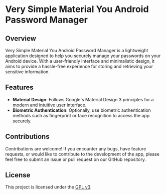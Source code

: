 # Very Simple Material You Android Password Manager

## Overview
Very Simple Material You Android Password Manager is a lightweight application designed to help you securely manage your passwords on your Android device. With a user-friendly interface and minimalistic design, it aims to provide a hassle-free experience for storing and retrieving your sensitive information.

## Features
- **Material Design**: Follows Google's Material Design 3 principles for a modern and intuitive user interface.
- **Biometric Authentication**: Optionally, use biometric authentication methods such as fingerprint or face recognition to access the app securely.

## Contributions
Contributions are welcome! If you encounter any bugs, have feature requests, or would like to contribute to the development of the app, please feel free to submit an issue or pull request on our GitHub repository.

## License
This project is licensed under the [GPL v3](LICENSE).
